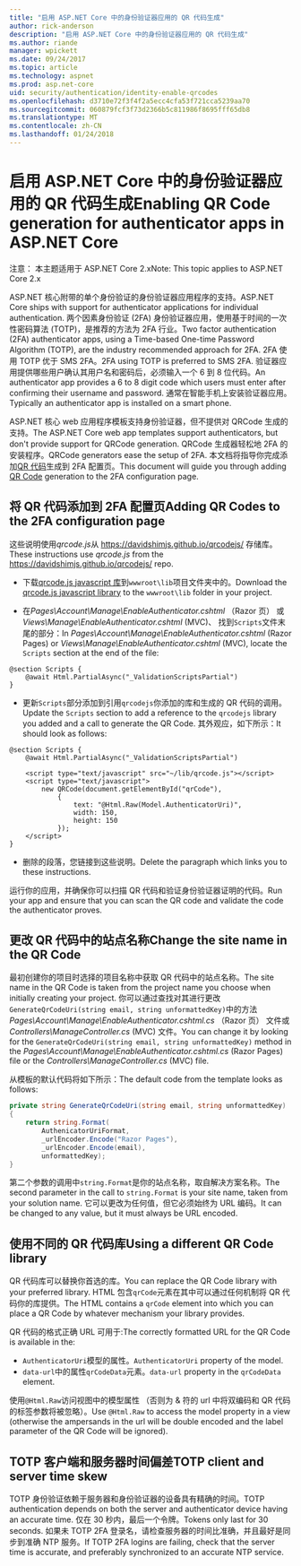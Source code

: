 ```yaml
---
title: "启用 ASP.NET Core 中的身份验证器应用的 QR 代码生成"
author: rick-anderson
description: "启用 ASP.NET Core 中的身份验证器应用的 QR 代码生成"
ms.author: riande
manager: wpickett
ms.date: 09/24/2017
ms.topic: article
ms.technology: aspnet
ms.prod: asp.net-core
uid: security/authentication/identity-enable-qrcodes
ms.openlocfilehash: d3710e72f3f4f2a5ecc4cfa53f721cca5239aa70
ms.sourcegitcommit: 060879fcf3f73d2366b5c811986f8695fff65db8
ms.translationtype: MT
ms.contentlocale: zh-CN
ms.lasthandoff: 01/24/2018
---
```

# <a name="enabling-qr-code-generation-for-authenticator-apps-in-aspnet-core"></a><span data-ttu-id="3a730-103">启用 ASP.NET Core 中的身份验证器应用的 QR 代码生成</span><span class="sxs-lookup"><span data-stu-id="3a730-103">Enabling QR Code generation for authenticator apps in ASP.NET Core</span></span>

<span data-ttu-id="3a730-104">注意： 本主题适用于 ASP.NET Core 2.x</span><span class="sxs-lookup"><span data-stu-id="3a730-104">Note: This topic applies to ASP.NET Core 2.x</span></span>

<span data-ttu-id="3a730-105">ASP.NET 核心附带的单个身份验证的身份验证器应用程序的支持。</span><span class="sxs-lookup"><span data-stu-id="3a730-105">ASP.NET Core ships with support for authenticator applications for individual authentication.</span></span> <span data-ttu-id="3a730-106">两个因素身份验证 (2FA) 身份验证器应用，使用基于时间的一次性密码算法 (TOTP)，是推荐的方法为 2FA 行业。</span><span class="sxs-lookup"><span data-stu-id="3a730-106">Two factor authentication (2FA) authenticator apps, using a Time-based One-time Password Algorithm (TOTP), are the industry recommended approach for 2FA.</span></span> <span data-ttu-id="3a730-107">2FA 使用 TOTP 优于 SMS 2FA。</span><span class="sxs-lookup"><span data-stu-id="3a730-107">2FA using TOTP is preferred to SMS 2FA.</span></span> <span data-ttu-id="3a730-108">验证器应用提供哪些用户确认其用户名和密码后，必须输入一个 6 到 8 位代码。</span><span class="sxs-lookup"><span data-stu-id="3a730-108">An authenticator app provides a 6 to 8 digit code which users must enter after confirming their username and password.</span></span> <span data-ttu-id="3a730-109">通常在智能手机上安装验证器应用。</span><span class="sxs-lookup"><span data-stu-id="3a730-109">Typically an authenticator app is installed on a smart phone.</span></span>

<span data-ttu-id="3a730-110">ASP.NET 核心 web 应用程序模板支持身份验证器，但不提供对 QRCode 生成的支持。</span><span class="sxs-lookup"><span data-stu-id="3a730-110">The ASP.NET Core web app templates support authenticators, but don't provide support for QRCode generation.</span></span> <span data-ttu-id="3a730-111">QRCode 生成器轻松地 2FA 的安装程序。</span><span class="sxs-lookup"><span data-stu-id="3a730-111">QRCode generators ease the setup of 2FA.</span></span> <span data-ttu-id="3a730-112">本文档将指导你完成添加[QR 代码](https://wikipedia.org/wiki/QR_code)生成到 2FA 配置页。</span><span class="sxs-lookup"><span data-stu-id="3a730-112">This document will guide you through adding [QR Code](https://wikipedia.org/wiki/QR_code) generation to the 2FA configuration page.</span></span>

## <a name="adding-qr-codes-to-the-2fa-configuration-page"></a><span data-ttu-id="3a730-113">将 QR 代码添加到 2FA 配置页</span><span class="sxs-lookup"><span data-stu-id="3a730-113">Adding QR Codes to the 2FA configuration page</span></span>

<span data-ttu-id="3a730-114">这些说明使用*qrcode.js*从 https://davidshimjs.github.io/qrcodejs/ 存储库。</span><span class="sxs-lookup"><span data-stu-id="3a730-114">These instructions use *qrcode.js* from the https://davidshimjs.github.io/qrcodejs/ repo.</span></span>

* <span data-ttu-id="3a730-115">下载[qrcode.js javascript 库](https://davidshimjs.github.io/qrcodejs/)到`wwwroot\lib`项目文件夹中的。</span><span class="sxs-lookup"><span data-stu-id="3a730-115">Download the [qrcode.js javascript library](https://davidshimjs.github.io/qrcodejs/) to the `wwwroot\lib` folder in your project.</span></span>

* <span data-ttu-id="3a730-116">在*Pages\Account\Manage\EnableAuthenticator.cshtml* （Razor 页） 或*Views\Manage\EnableAuthenticator.cshtml* (MVC)、 找到`Scripts`文件末尾的部分：</span><span class="sxs-lookup"><span data-stu-id="3a730-116">In *Pages\Account\Manage\EnableAuthenticator.cshtml* (Razor Pages) or *Views\Manage\EnableAuthenticator.cshtml* (MVC), locate the `Scripts` section at the end of the file:</span></span>

```cshtml
@section Scripts {
    @await Html.PartialAsync("_ValidationScriptsPartial")
}
```

* <span data-ttu-id="3a730-117">更新`Scripts`部分添加到引用`qrcodejs`你添加的库和生成的 QR 代码的调用。</span><span class="sxs-lookup"><span data-stu-id="3a730-117">Update the `Scripts` section to add a reference to the `qrcodejs` library you added and a call to generate the QR Code.</span></span> <span data-ttu-id="3a730-118">其外观应，如下所示：</span><span class="sxs-lookup"><span data-stu-id="3a730-118">It should look as follows:</span></span>

```cshtml
@section Scripts {
    @await Html.PartialAsync("_ValidationScriptsPartial")

    <script type="text/javascript" src="~/lib/qrcode.js"></script>
    <script type="text/javascript">
        new QRCode(document.getElementById("qrCode"),
            {
                text: "@Html.Raw(Model.AuthenticatorUri)",
                width: 150,
                height: 150
            });
    </script>
}
```

* <span data-ttu-id="3a730-119">删除的段落，您链接到这些说明。</span><span class="sxs-lookup"><span data-stu-id="3a730-119">Delete the paragraph which links you to these instructions.</span></span>

<span data-ttu-id="3a730-120">运行你的应用，并确保你可以扫描 QR 代码和验证身份验证器证明的代码。</span><span class="sxs-lookup"><span data-stu-id="3a730-120">Run your app and ensure that you can scan the QR code and validate the code the authenticator proves.</span></span>

## <a name="change-the-site-name-in-the-qr-code"></a><span data-ttu-id="3a730-121">更改 QR 代码中的站点名称</span><span class="sxs-lookup"><span data-stu-id="3a730-121">Change the site name in the QR Code</span></span>

<span data-ttu-id="3a730-122">最初创建你的项目时选择的项目名称中获取 QR 代码中的站点名称。</span><span class="sxs-lookup"><span data-stu-id="3a730-122">The site name in the QR Code is taken from the project name you choose when initially creating your project.</span></span> <span data-ttu-id="3a730-123">你可以通过查找对其进行更改`GenerateQrCodeUri(string email, string unformattedKey)`中的方法*Pages\Account\Manage\EnableAuthenticator.cshtml.cs* （Razor 页） 文件或*Controllers\ManageController.cs* (MVC) 文件。</span><span class="sxs-lookup"><span data-stu-id="3a730-123">You can change it by looking for the `GenerateQrCodeUri(string email, string unformattedKey)` method in the *Pages\Account\Manage\EnableAuthenticator.cshtml.cs* (Razor Pages) file or the *Controllers\ManageController.cs* (MVC) file.</span></span> 

<span data-ttu-id="3a730-124">从模板的默认代码将如下所示：</span><span class="sxs-lookup"><span data-stu-id="3a730-124">The default code from the template looks as follows:</span></span>

```c#
private string GenerateQrCodeUri(string email, string unformattedKey)
{
    return string.Format(
        AuthenicatorUriFormat,
        _urlEncoder.Encode("Razor Pages"),
        _urlEncoder.Encode(email),
        unformattedKey);
}
```

<span data-ttu-id="3a730-125">第二个参数的调用中`string.Format`是你的站点名称，取自解决方案名称。</span><span class="sxs-lookup"><span data-stu-id="3a730-125">The second parameter in the call to `string.Format` is your site name, taken from your solution name.</span></span> <span data-ttu-id="3a730-126">它可以更改为任何值，但它必须始终为 URL 编码。</span><span class="sxs-lookup"><span data-stu-id="3a730-126">It can be changed to any value, but it must always be URL encoded.</span></span>

## <a name="using-a-different-qr-code-library"></a><span data-ttu-id="3a730-127">使用不同的 QR 代码库</span><span class="sxs-lookup"><span data-stu-id="3a730-127">Using a different QR Code library</span></span>

<span data-ttu-id="3a730-128">QR 代码库可以替换你首选的库。</span><span class="sxs-lookup"><span data-stu-id="3a730-128">You can replace the QR Code library with your preferred library.</span></span> <span data-ttu-id="3a730-129">HTML 包含`qrCode`元素在其中可以通过任何机制将 QR 代码你的库提供。</span><span class="sxs-lookup"><span data-stu-id="3a730-129">The HTML contains a `qrCode` element into which you can place a QR Code by whatever mechanism your library provides.</span></span>

<span data-ttu-id="3a730-130">QR 代码的格式正确 URL 可用于:</span><span class="sxs-lookup"><span data-stu-id="3a730-130">The correctly formatted URL for the QR Code is available in the:</span></span>

* <span data-ttu-id="3a730-131">`AuthenticatorUri`模型的属性。</span><span class="sxs-lookup"><span data-stu-id="3a730-131">`AuthenticatorUri` property of the model.</span></span>
* <span data-ttu-id="3a730-132">`data-url`中的属性`qrCodeData`元素。</span><span class="sxs-lookup"><span data-stu-id="3a730-132">`data-url` property in the `qrCodeData` element.</span></span> 

<span data-ttu-id="3a730-133">使用`@Html.Raw`访问视图中的模型属性 （否则为 & 符的 url 中将双编码和 QR 代码的标签参数将被忽略）。</span><span class="sxs-lookup"><span data-stu-id="3a730-133">Use `@Html.Raw` to access the model property in a view (otherwise the ampersands in the url will be double encoded and the label parameter of the QR Code will be ignored).</span></span>

## <a name="totp-client-and-server-time-skew"></a><span data-ttu-id="3a730-134">TOTP 客户端和服务器时间偏差</span><span class="sxs-lookup"><span data-stu-id="3a730-134">TOTP client and server time skew</span></span>

<span data-ttu-id="3a730-135">TOTP 身份验证依赖于服务器和身份验证器的设备具有精确的时间。</span><span class="sxs-lookup"><span data-stu-id="3a730-135">TOTP authentication depends on both the server and authenticator device having an accurate time.</span></span> <span data-ttu-id="3a730-136">仅在 30 秒内，最后一个令牌。</span><span class="sxs-lookup"><span data-stu-id="3a730-136">Tokens only last for 30 seconds.</span></span> <span data-ttu-id="3a730-137">如果未 TOTP 2FA 登录名，请检查服务器的时间比准确，并且最好是同步到准确 NTP 服务。</span><span class="sxs-lookup"><span data-stu-id="3a730-137">If TOTP 2FA logins are failing, check that the server time is accurate, and preferably synchronized to an accurate NTP service.</span></span>
